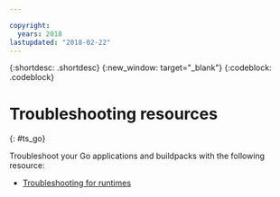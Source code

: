 ```yaml
---

copyright:
  years: 2018
lastupdated: "2018-02-22"
---
```


{:shortdesc: .shortdesc}
{:new_window: target="_blank"}
{:codeblock: .codeblock}

# Troubleshooting resources
{: #ts_go}

Troubleshoot your Go applications and buildpacks with the following resource:

* [Troubleshooting for runtimes](docs/runtimes-common/ts_runtimes.html#runtimes)
